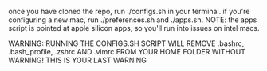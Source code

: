 once you have cloned the repo, run ./configs.sh in your terminal. if you're configuring a new mac, run ./preferences.sh and ./apps.sh. NOTE: the apps script is pointed at apple silicon apps, so you'll run into issues on intel macs.

WARNING: RUNNING THE CONFIGS.SH SCRIPT WILL REMOVE .bashrc, .bash_profile, .zshrc AND .vimrc FROM YOUR HOME FOLDER WITHOUT WARNING!
THIS IS YOUR LAST WARNING
